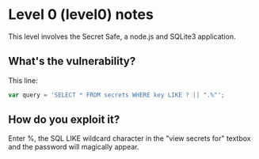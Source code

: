 Level 0 (level0) notes
======================

This level involves the Secret Safe, a node.js and SQLite3 application.

What's the vulnerability?
-------------------------

This line:
```javascript
var query = 'SELECT * FROM secrets WHERE key LIKE ? || ".%"';
```

How do you exploit it?
----------------------

Enter %, the SQL LIKE wildcard character in the "view secrets for" textbox and the password will magically appear.